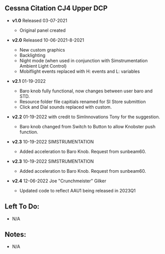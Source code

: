 ## Cessna Citation CJ4 Upper DCP
- **v1.0** 
  Released 03-07-2021
	- Original panel created 

- **v2.0** 
  Released 10-06-2021-8-2021
	- New custom graphics
	- Backlighting
	- Night mode (when used in conjunction with Simstrumentation Ambient Light Control)
	- Mobiflight events replaced with H: events and L: variables 
- **v2.1** 01-19-2022 
    - Baro knob fully functional, now changes between user baro and STD.
    - Resource folder file capitials renamed for SI Store submittion  
    - Click and Dial sounds replaced with custom.    
- **v2.2** 01-19-2022  with credit to SimInnovations Tony for the suggestion.
    - Baro knob changed from Switch to Button to allow Knobster push function.  
- **v2.3** 10-19-2022 SIMSTRUMENTATION 
    - Added acceleration to Baro Knob. Request from sunbeam60.  	
- **v2.3** 10-19-2022 SIMSTRUMENTATION 
    - Added acceleration to Baro Knob. Request from sunbeam60.                
- **v2.4** 12-06-2022 Joe "Crunchmeister" Gilker       
    - Updated code to reflect AAU1 being released in 2023Q1
   
## Left To Do:
  - N/A
	
## Notes:
  - N/A
	
